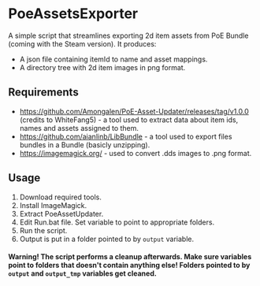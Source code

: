 # PoeAssetsExporter

A simple script that streamlines exporting 2d item assets from PoE Bundle (coming with the Steam version). It produces:
 * A json file containing itemId to name and asset mappings.
 * A directory tree with 2d item images in png format.

## Requirements
 * https://github.com/Amongalen/PoE-Asset-Updater/releases/tag/v1.0.0 (credits to WhiteFang5) - a tool used to extract data about item ids, names and assets assigned to them.
 * https://github.com/aianlinb/LibBundle - a tool used to export files bundles in a Bundle (basicly unzipping).
 * https://imagemagick.org/ - used to convert .dds images to .png format.

## Usage
1. Download required tools.
2. Install ImageMagick.
3. Extract PoeAssetUpdater.
4. Edit Run.bat file. Set variable to point to appropriate folders.
5. Run the script.
6. Output is put in a folder pointed to by `output` variable.

#### Warning! The script performs a cleanup afterwards. Make sure variables point to folders that doesn't contain anything else! Folders pointed to by `output` and `output_tmp` variables get cleaned.

